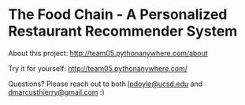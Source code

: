 # The Food Chain - A Personalized Restaurant Recommender System

About this project: http://team05.pythonanywhere.com/about  

Try it for yourself:  http://team05.pythonanywhere.com/  

Questions? Please reach out to both lpdoyle@ucsd.edu and dmarcusthierry@gmail.com :) 
